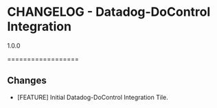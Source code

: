 # CHANGELOG - Datadog-DoControl Integration

1.0.0

==================

## Changes

* [FEATURE] Initial Datadog-DoControl Integration Tile.
